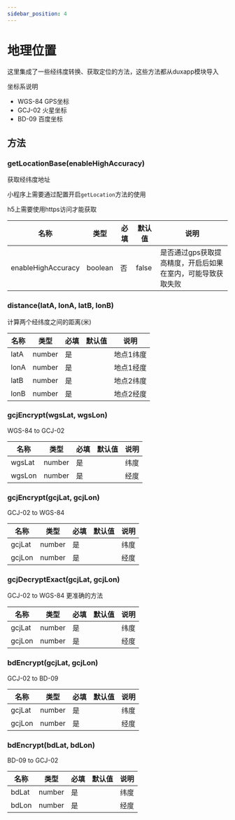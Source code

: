 ```yaml
---
sidebar_position: 4
---
```


# 地理位置

这里集成了一些经纬度转换、获取定位的方法，这些方法都从duxapp模块导入

坐标系说明
- WGS-84 GPS坐标
- GCJ-02 火星坐标
- BD-09 百度坐标

## 方法

### getLocationBase(enableHighAccuracy)

获取经纬度地址

小程序上需要通过配置开启`getLocation`方法的使用

h5上需要使用https访问才能获取

| 名称 | 类型 | 必填 | 默认值 | 说明 |
| ---- | ---- | -------- | ------- | ------- |
| enableHighAccuracy | boolean | 否 | false | 是否通过gps获取提高精度，开启后如果在室内，可能导致获取失败 |

### distance(latA, lonA, latB, lonB)

计算两个经纬度之间的距离(米)

| 名称 | 类型 | 必填 | 默认值 | 说明 |
| ---- | ---- | -------- | ------- | ------- |
| latA | number | 是 |  | 地点1纬度 |
| lonA | number | 是 |  | 地点1经度 |
| latB | number | 是 |  | 地点2纬度 |
| lonB | number | 是 |  | 地点2经度 |

### gcjEncrypt(wgsLat, wgsLon)

WGS-84 to GCJ-02

| 名称 | 类型 | 必填 | 默认值 | 说明 |
| ---- | ---- | -------- | ------- | ------- |
| wgsLat | number | 是 |  | 纬度 |
| wgsLon | number | 是 |  | 经度 |

### gcjEncrypt(gcjLat, gcjLon)

GCJ-02 to WGS-84

| 名称 | 类型 | 必填 | 默认值 | 说明 |
| ---- | ---- | -------- | ------- | ------- |
| gcjLat | number | 是 |  | 纬度 |
| gcjLon | number | 是 |  | 经度 |

### gcjDecryptExact(gcjLat, gcjLon)

GCJ-02 to WGS-84 更准确的方法

| 名称 | 类型 | 必填 | 默认值 | 说明 |
| ---- | ---- | -------- | ------- | ------- |
| gcjLat | number | 是 |  | 纬度 |
| gcjLon | number | 是 |  | 经度 |

### bdEncrypt(gcjLat, gcjLon)

GCJ-02 to BD-09

| 名称 | 类型 | 必填 | 默认值 | 说明 |
| ---- | ---- | -------- | ------- | ------- |
| gcjLat | number | 是 |  | 纬度 |
| gcjLon | number | 是 |  | 经度 |

### bdEncrypt(bdLat, bdLon)

BD-09 to GCJ-02

| 名称 | 类型 | 必填 | 默认值 | 说明 |
| ---- | ---- | -------- | ------- | ------- |
| bdLat | number | 是 |  | 纬度 |
| bdLon | number | 是 |  | 经度 |
